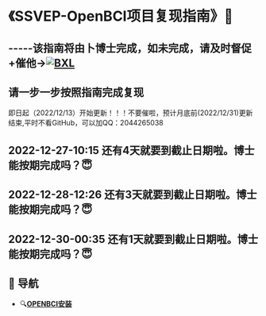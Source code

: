 # 《SSVEP-OpenBCI项目复现指南》🌸
## -----该指南将由卜博士完成，如未完成，请及时督促+催他→[![BXL](https://img.shields.io/github/followers/Bu0717?label=%E5%8D%9C%E5%8D%9A%E5%A3%AB&style=social)](https://github.com/Bu0717)
## 请一步一步按照指南完成复现
即日起（2022/12/13）开始更新！！！不要催啦，预计月底前(2022/12/31)更新结束,平时不看GitHub，可以加QQ：2044265038  
## 2022-12-27-10:15 还有4天就要到截止日期啦。博士能按期完成吗？😇
## 2022-12-28-12:26 还有3天就要到截止日期啦。博士能按期完成吗？😇
## 2022-12-30-00:35 还有1天就要到截止日期啦。博士能按期完成吗？😇
## 🧭 导航

+ 🔍[**OPENBCI安装**](https://github.com/AI-Tianlong/SSVEP-BCI-OpenBCI/tree/main/docs)
